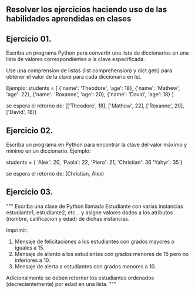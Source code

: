 ## Resolver los ejercicios haciendo uso de las habilidades aprendidas en clases

## Ejercicio 01.

Escriba un programa Python para convertir una lista de diccionarios en una lista de valores correspondientes a la clave especificada.

Use una comprension de listas (list comprehension) y dict.get() para obtener el valor de la clave para cada diccionario en lst.

Ejemplo:
students = [
{'name': 'Theodore', 'age': 18},
{'name': 'Mathew', 'age': 22},
{'name': 'Roxanne', 'age': 20},
{'name': 'David', 'age': 18}
]

se espera el retorno de:
[['Theodore', 18], ['Mathew', 22], ['Roxanne', 20], ['David', 18]]

## Ejercicio 02.

Escriba un programa en Python para encontrar la clave del valor máximo y minimo en un diccionario.
Ejemplo:

students = {
'Alex': 20,
'Paola': 22,
'Piero': 21,
'Christian': 36
'Yahyr': 35
}

se espera el retorno de:
(Christian, Alex)

## Ejercicio 03.

"""
Escriba una clase de Python llamada Estudiante con varias instancias estudiante1, estudiante2, etc...
y asigne valores dados a los atributos (nombre, calificacion y edad) de dichas instancias.

Imprimir:

1. Mensaje de felicitaciones a los estudiantes con grados mayores o iguales a 15.
2. Mensaje de aliento a los estudiantes con grados menores de 15 pero no inferiores a 10.
3. Mensaje de alerta a estudiantes con grados menores a 10.

Adicionalmente se deben retornar los estudiantes ordenados (decrecientemente) por edad en una lista.
"""

